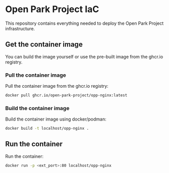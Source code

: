 # Open Park Project IaC
This repository contains everything needed to deploy the Open Park Project infrastructure.

## Get the container image
You can build the image yourself or use the pre-built image from the ghcr.io registry.

### Pull the container image
Pull the container image from the ghcr.io registry:
```bash
docker pull ghcr.io/open-park-project/opp-nginx:latest
```

### Build the container image
Build the container image using docker/podman:
```bash
docker build -t localhost/opp-nginx .
```

## Run the container
Run the container:
```bash
docker run -p <ext_port>:80 localhost/opp-nginx
```